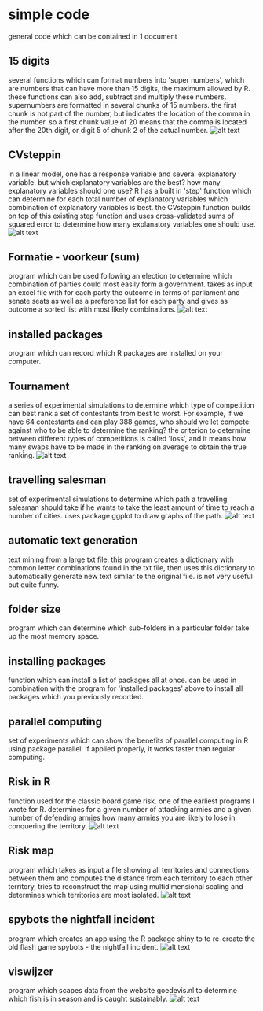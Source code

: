 # simple code
general code which can be contained in 1 document

##  15 digits
several functions which can format numbers into 'super numbers', which are numbers that can have more than 15 digits, the maximum allowed by R. these functions can also add, subtract and multiply these numbers. supernumbers are formatted in several chunks of 15 numbers. the first chunk is not part of the number, but indicates the location of the comma in the number. so a first chunk value of 20 means that the comma is located after the 20th digit, or digit 5 of chunk 2 of the actual number.
![alt text](https://github.com/bramvansmoorenburg/images/blob/master/15%20digits.png)

##  CVsteppin
in a linear model, one has a response variable and several explanatory variable. but which explanatory variables are the best? how many explanatory variables should one use? R has a built in 'step' function which can determine for each total number of explanatory variables which combination of explanatory variables is best. the CVsteppin function builds on top of this existing step function and uses cross-validated sums of squared error to determine how many explanatory variables one should use.
![alt text](https://github.com/bramvansmoorenburg/images/blob/master/CVsteppin.png)

##  Formatie - voorkeur (sum)
program which can be used following an election to determine which combination of parties could most easily form a government. takes as input an excel file with for each party the outcome in terms of parliament and senate seats as well as a preference list for each party and gives as outcome a sorted list with most likely combinations.
![alt text](https://github.com/bramvansmoorenburg/images/blob/master/formeren.png)

##  installed packages
program which can record which R packages are installed on your computer.

##  Tournament
a series of experimental simulations to determine which type of competition can best rank a set of contestants from best to worst. For example, if we have 64 contestants and can play 388 games, who should we let compete against who to be able to determine the ranking? the criterion to determine between different types of competitions is called 'loss', and it means how many swaps have to be made in the ranking on average to obtain the true ranking.
![alt text](https://github.com/bramvansmoorenburg/images/blob/master/tournament.png)

##  travelling salesman
set of experimental simulations to determine which path a travelling salesman should take if he wants to take the least amount of time to reach a number of cities. uses package ggplot to draw graphs of the path.
![alt text](https://github.com/bramvansmoorenburg/images/blob/master/travelling%20salesman.png)

##  automatic text generation
text mining from a large txt file. this program creates a dictionary with common letter combinations found in the txt file, then uses this dictionary to automatically generate new text similar to the original file. is not very useful but quite funny.

##  folder size
program which can determine which sub-folders in a particular folder take up the most memory space.

##  installing packages
function which can install a list of packages all at once. can be used in combination with the program for 'installed packages' above to install all packages which you previously recorded.

##  parallel computing
set of experiments which can show the benefits of parallel computing in R using package parallel. if applied properly, it works faster than regular computing.

##  Risk in R
function used for the classic board game risk. one of the earliest programs I wrote for R. determines for a given number of attacking armies and a given number of defending armies how many armies you are likely to lose in conquering the territory.
![alt text](https://github.com/bramvansmoorenburg/images/blob/master/risk%20dice.png)

##  Risk map
program which takes as input a file showing all territories and connections between them and computes the distance from each territory to each other territory, tries to reconstruct the map using multidimensional scaling and determines which territories are most isolated.
![alt text](https://github.com/bramvansmoorenburg/images/blob/master/risk.png)

##  spybots the nightfall incident
program which creates an app using the R package shiny to to re-create the old flash game spybots - the nightfall incident.
![alt text](https://github.com/bramvansmoorenburg/images/blob/master/spybots.png)

##  viswijzer
program which scapes data from the website goedevis.nl to determine which fish is in season and is caught sustainably.
![alt text](https://github.com/bramvansmoorenburg/images/blob/master/viswijzer.png)
